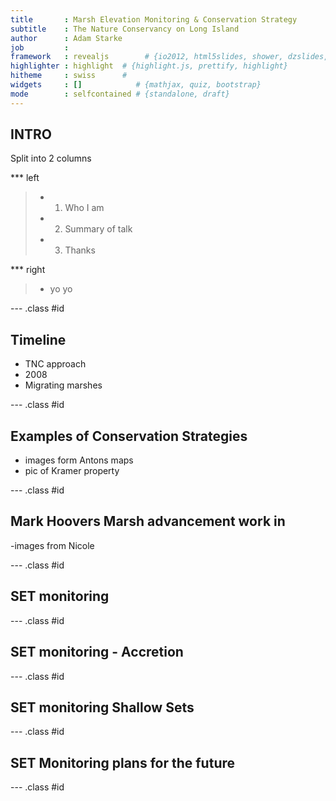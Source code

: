 ```yaml
---
title       : Marsh Elevation Monitoring & Conservation Strategy
subtitle    : The Nature Conservancy on Long Island
author      : Adam Starke
job         : 
framework   : revealjs        # {io2012, html5slides, shower, dzslides, ...}
highlighter : highlight  # {highlight.js, prettify, highlight}
hitheme     : swiss      # 
widgets     : []            # {mathjax, quiz, bootstrap}
mode        : selfcontained # {standalone, draft}
---
```


## INTRO
Split into 2 columns

*** left

>* 1. Who I am
>* 2. Summary of talk
>* 3. Thanks

*** right

>* yo yo

--- .class #id

## Timeline

- TNC approach
- 2008
- Migrating marshes

--- .class #id

## Examples of Conservation Strategies

- images form Antons maps
- pic of Kramer property

--- .class #id

## Mark Hoovers Marsh advancement work in 

-images from Nicole

--- .class #id

## SET monitoring


--- .class #id

## SET monitoring - Accretion

--- .class #id

## SET monitoring Shallow Sets

--- .class #id

## SET Monitoring plans for the future

--- .class #id






